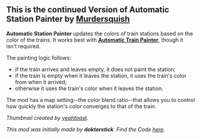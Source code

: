 ## This is the continued Version of **Automatic Station Painter** by **[Murdersquish](https://mods.factorio.com/user/Murdersquish)**
**Automatic Station Painter** updates the colors of train stations based on the color of the trains. It works best with **[Automatic Train Painter](https://mods.factorio.com/mod/Automatic_Train_Painter)**, though it isn't required.

The painting logic follows:

- if the train arrives and leaves empty, it does not paint the station;
- if the train is empty when it leaves the station, it uses the train's color from when it arrived;
- otherwise it uses the train's color when it leaves the station.

The mod has a map setting--the color blend ratio--that allows you to control how quickly the station's color converges to that of the train.

_Thumbnail created by [yeahtoast](https://mods.factorio.com/user/yeahtoast)_.

_This mod was initially made by **doktorstick**. Find the Code [here](https://bitbucket.org/doktorstick/automatic-station-painter/src/master/)._